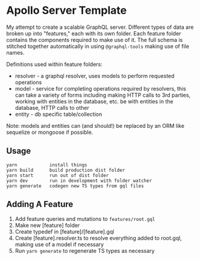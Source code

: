 # Apollo Server Template

My attempt to create a scalable GraphQL server. Different types of data are broken up
into "features," each with its own folder. Each feature folder contains the
components required to make use of it. The full schema is stitched
together automatically in using `@graphql-tools` making use of file names.

Definitions used within feature folders:

- resolver - a graphql resolver, uses models to perform requested operations
- model - service for completing operations required by resolvers, this can
  take a variety of forms including making HTTP calls to 3rd parties, working with
  entities in the database, etc.
  be with entities in the database, HTTP calls to other
- entity - db specific table/collection

Note: models and entities can (and should!) be replaced by an ORM like
sequelize or mongoose if possible.

## Usage

```
yarn            install things
yarn build      build production dist folder
yarn start      run out of dist folder
yarn dev        run in development with folder watcher
yarn generate   codegen new TS types from gql files
```

## Adding A Feature

1. Add feature queries and mutations to `features/root.gql`
2. Make new [feature] folder
3. Create typedef in [feature]/[feature].gql
4. Create [feature].resolver.ts to resolve everything added to root.gql,
   making use of a model if necessary
5. Run `yarn generate` to regenerate TS types as necessary
